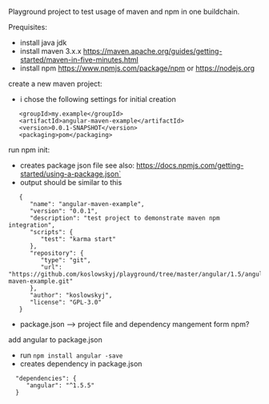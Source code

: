 Playground project to test usage of maven and npm in one buildchain.

Prequisites:
- install java jdk 
- install maven 3.x.x https://maven.apache.org/guides/getting-started/maven-in-five-minutes.html
- install npm https://www.npmjs.com/package/npm or https://nodejs.org

create a new maven project:
- i chose the following settings for initial creation

```
   <groupId>my.example</groupId>
   <artifactId>angular-maven-example</artifactId>
   <version>0.0.1-SNAPSHOT</version>
   <packaging>pom</packaging>
```

run npm init:
 - creates package json file see also: https://docs.npmjs.com/getting-started/using-a-package.json`
 - output should be similar to this
 
```
   {
      "name": "angular-maven-example",
      "version": "0.0.1",
      "description": "test project to demonstrate maven npm integration",
      "scripts": {
         "test": "karma start"
      },
      "repository": {
         "type": "git",
         "url": "https://github.com/koslowskyj/playground/tree/master/angular/1.5/angular-maven-example.git"
      },
      "author": "koslowskyj",
      "license": "GPL-3.0"
   }
```

 - package.json --> project file and dependency mangement form npm?

add angular to package.json
 - run ```npm install angular -save```
 - creates dependency in package.json
 ```
   "dependencies": {
      "angular": "^1.5.5"
   }
 ```


